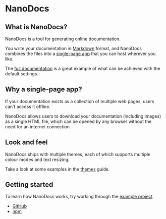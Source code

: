 # NanoDocs

## What is NanoDocs?

NanoDocs is a tool for generating online documentation.

You write your documentation in [Markdown](https://www.markdownguide.org/) format, and NanoDocs combines the files into a [single-page app](https://developer.mozilla.org/en-US/docs/Glossary/SPA) that you can host wherever you like.

The [full documentation](https://patrick-mcgreal-dev.github.io/nanodocs-docs/) is a great example of what can be achieved with the default settings.

## Why a single-page app?

If your documentation exists as a collection of multiple web pages, users can't access it offline.

NanoDocs allows users to download your documentation (including images) as a single HTML file, which can be opened by any browser without the need for an internet connection.

## Look and feel

NanoDocs ships with multiple themes, each of which supports multiple colour modes and text resizing.

Take a look at some examples in the [themes](https://patrick-mcgreal-dev.github.io/nanodocs-docs/#usage+themes) guide.

## Getting started

To learn how NanoDocs works, try working through the [example project](https://patrick-mcgreal-dev.github.io/nanodocs-docs/#example-project+getting-started).

- [GitHub](https://github.com/patrick-mcgreal-dev/nanodocs)
- [npm](https://www.npmjs.com/package/nanodocs)